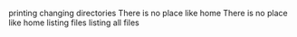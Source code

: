 printing changing directories
There is no place like home
There is no place like home
listing files
listing all files
